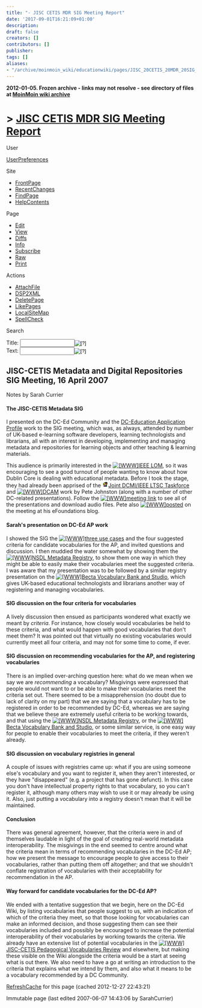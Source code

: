 ```yaml
---
title: "- JISC CETIS MDR SIG Meeting Report"
date: '2017-09-01T16:21:09+01:00'
description: 
draft: false
creators: []
contributors: []
publisher: 
tags: []
aliases:
- "/archive/moinmoin_wiki/educationwiki/pages/JISC_20CETIS_20MDR_20SIG_20Meeting_20Report.html"
---
```


**2012-01-05. Frozen archive - links may not resolve - see directory of files at [MoinMoin wiki archive](/moinmoin-wiki-archive/)**

# > [JISC CETIS MDR SIG Meeting Report](http://dublincore.org/educationwiki/JISC_20CETIS_20MDR_20SIG_20Meeting_20Report?action=fullsearch&value=JISC+CETIS+MDR+SIG+Meeting+Report&literal=1&case=1&context=40 "Click here to do a full-text search for this title")

User

 [UserPreferences](http://dublincore.org/educationwiki/UserPreferences)
  

Site

- [FrontPage](http://dublincore.org/educationwiki/FrontPage)
- [RecentChanges](http://dublincore.org/educationwiki/RecentChanges)
- [FindPage](http://dublincore.org/educationwiki/FindPage)
- [HelpContents](http://dublincore.org/educationwiki/HelpContents)

Page

- [Edit](http://dublincore.org/educationwiki/JISC_20CETIS_20MDR_20SIG_20Meeting_20Report?action=edit "Edit")
- [View](http://dublincore.org/educationwiki/JISC_20CETIS_20MDR_20SIG_20Meeting_20Report "View")
- [Diffs](http://dublincore.org/educationwiki/JISC_20CETIS_20MDR_20SIG_20Meeting_20Report?action=diff "Diffs")
- [Info](http://dublincore.org/educationwiki/JISC_20CETIS_20MDR_20SIG_20Meeting_20Report?action=info "Info")
- [Subscribe](http://dublincore.org/educationwiki/JISC_20CETIS_20MDR_20SIG_20Meeting_20Report?action=subscribe "Subscribe")
- [Raw](http://dublincore.org/educationwiki/JISC_20CETIS_20MDR_20SIG_20Meeting_20Report?action=raw "Raw")
- [Print](http://dublincore.org/educationwiki/JISC_20CETIS_20MDR_20SIG_20Meeting_20Report?action=print "Print")

Actions

- [AttachFile](http://dublincore.org/educationwiki/JISC_20CETIS_20MDR_20SIG_20Meeting_20Report?action=AttachFile)
- [DSP2XML](http://dublincore.org/educationwiki/JISC_20CETIS_20MDR_20SIG_20Meeting_20Report?action=DSP2XML)
- [DeletePage](http://dublincore.org/educationwiki/JISC_20CETIS_20MDR_20SIG_20Meeting_20Report?action=DeletePage)
- [LikePages](http://dublincore.org/educationwiki/JISC_20CETIS_20MDR_20SIG_20Meeting_20Report?action=LikePages)
- [LocalSiteMap](http://dublincore.org/educationwiki/JISC_20CETIS_20MDR_20SIG_20Meeting_20Report?action=LocalSiteMap)
- [SpellCheck](http://dublincore.org/educationwiki/JISC_20CETIS_20MDR_20SIG_20Meeting_20Report?action=SpellCheck)

Search

<form method="POST" action="/educationwiki/JISC_20CETIS_20MDR_20SIG_20Meeting_20Report">
<p>
<input name="action" value="inlinesearch" type="hidden">
<input name="context" value="40" type="hidden">
Title: <input name="text_title" size="15" maxlength="50" type="text"><input src="JISC_20CETIS_20MDR_20SIG_20Meeting_20Report_files/moin-search.png" name="button_title" alt="[?]" type="image"><br>Text: <input name="text_full" size="15" maxlength="50" type="text"><input src="JISC_20CETIS_20MDR_20SIG_20Meeting_20Report_files/moin-search.png" name="button_full" alt="[?]" type="image">
</p>
</form>

## JISC-CETIS Metadata and Digital Repositories SIG Meeting, 16 April 2007
Notes by Sarah Currier 
#### The JISC-CETIS Metadata SIG
I presented on the DC-Ed Community and the [DC-Education Application Profile](http://dublincore.org/educationwiki/DC_2dEducation_20Application_20Profile) work to the SIG meeting, which was, as always, attended by number of UK-based e-learning software developers, learning technologists and librarians, all with an interest in developing, implementing and managing metadata and repositories for learning objects and other teaching & learning materials. 

This audience is primarily interested in the [<img src="JISC_20CETIS_20MDR_20SIG_20Meeting_20Report_files/moin-www.png" alt="[WWW]" height="11" width="11">IEEE LOM](http://ltsc.ieee.org/wg12/), so it was encouraging to see a good turnout of people wanting to know about how Dublin Core is dealing with educational metadata. Before I took the stage, they had already been apprised of the [<img src="JISC_20CETIS_20MDR_20SIG_20Meeting_20Report_files/moin-inter.png" alt="[Self]" height="16" width="16">Joint DCMI/IEEE LTSC Taskforce](http://dublincore.org/educationwiki/DCMIIEEELTSCTaskforce "Self") and [<img src="JISC_20CETIS_20MDR_20SIG_20Meeting_20Report_files/moin-www.png" alt="[WWW]" height="11" width="11">DCAM](http://dublincore.org/documents/abstract-model/) work by Pete Johnston (along with a number of other DC-related presentations). Follow the [<img src="JISC_20CETIS_20MDR_20SIG_20Meeting_20Report_files/moin-www.png" alt="[WWW]" height="11" width="11">meeting link](http://wiki.cetis.ac.uk/16th_April_2007%2C_Manchester) to see all of the presentations and download audio files. Pete also [<img src="JISC_20CETIS_20MDR_20SIG_20Meeting_20Report_files/moin-www.png" alt="[WWW]" height="11" width="11">posted](http://efoundations.typepad.com/efoundations/2007/04/jisc_cetis_meta.html) on the meeting at his eFoundations blog.

#### Sarah's presentation on DC-Ed AP work
I showed the SIG the [<img src="JISC_20CETIS_20MDR_20SIG_20Meeting_20Report_files/moin-www.png" alt="[WWW]" height="11" width="11">three use cases](http://dublincore.org/educationwiki/Use_20Cases) and the four suggested criteria for candidate vocabularies for the AP, and invited questions and discussion. I then muddied the water somewhat by showing them the [<img src="JISC_20CETIS_20MDR_20SIG_20Meeting_20Report_files/moin-www.png" alt="[WWW]" height="11" width="11">NSDL Metadata Registry](http://www.metadataregistry.org/), to show them one way in which they might be able to easily make their vocabularies meet the suggested criteria. I was aware that my presentation was to be followed by a similar registry presentation on the [<img src="JISC_20CETIS_20MDR_20SIG_20Meeting_20Report_files/moin-www.png" alt="[WWW]" height="11" width="11">Becta Vocabulary Bank and Studio](http://becta.org.uk/vocab/), which gives UK-based educational technologists and librarians another way of registering and managing vocabularies. 
#### SIG discussion on the four criteria for vocabularies
A lively discussion then ensued as participants wondered what exactly we meant by _criteria_. For instance, how closely would vocabularies be held to these criteria, and what would happen with good vocabularies that don't meet them? It was pointed out that virtually no existing vocabularies would currently meet all four criteria, and may not for some time to come, if ever. 
#### SIG discussion on recommending vocabularies for the AP, and registering vocabularies
There is an implied over-arching question here: what do we mean when we say we are _recommending_ a vocabulary? Misgivings were expressed that people would not want to or be able to make their vocabularies meet the criteria set out. There seemed to be a misapprehension (no doubt due to lack of clarity on my part) that we are saying that a vocabulary has to be registered in order to be recommended by DC-Ed, whereas we are saying that we believe these are extremely useful criteria to be working towards, and that using the [<img src="JISC_20CETIS_20MDR_20SIG_20Meeting_20Report_files/moin-www.png" alt="[WWW]" height="11" width="11">NSDL Metadata Registry](http://www.metadataregistry.org/), or the [<img src="JISC_20CETIS_20MDR_20SIG_20Meeting_20Report_files/moin-www.png" alt="[WWW]" height="11" width="11">Becta Vocabulary Bank and Studio](http://becta.org.uk/vocab/), or some similar service, is one easy way for people to enable their vocabularies to meet the criteria, if they weren't already. 
#### SIG discussion on vocabulary registries in general
A couple of issues with registries came up: what if you are using someone else's vocabulary and you want to register it, when they aren't interested, or they have "disappeared" (e.g. a project that has gone defunct). In this case you don't have intellectual property rights to that vocabulary, so you can't register it, although many others may wish to use it or may already be using it. Also, just putting a vocabulary into a registry doesn't mean that it will be maintained. 
#### Conclusion
There was general agreement, however, that the criteria were in and of themselves laudable in light of the goal of creating real-world metadata interoperability. The misgivings in the end seemed to centre around what the criteria mean in terms of recommending vocabularies in the DC-Ed AP; how we present the message to encourage people to give access to their vocabularies, rather than putting them off altogether; and that we shouldn't conflate registration of vocabularies with their acceptability for recommendation in the AP. 
#### Way forward for candidate vocabularies for the DC-Ed AP?
We ended with a tentative suggestion that we begin, here on the DC-Ed Wiki, by listing vocabularies that people suggest to us, with an indication of which of the criteria they meet, so that those looking for vocabularies can make an informed decision, and those suggesting them can see their vocabularies included and possibly be encouraged to increase the potential interoperability of their vocabularies by working towards the criteria. We already have an extensive list of potential vocabularies in the [<img src="JISC_20CETIS_20MDR_20SIG_20Meeting_20Report_files/moin-www.png" alt="[WWW]" height="11" width="11">JISC-CETIS Pedagogical Vocabularies Review](http://www.jisc.ac.uk/elp_vocabularies.html) and elsewhere, but making these visible on the Wiki alongside the criteria would be a start at seeing what is out there. We also need to have a go at writing an introduction to the criteria that explains what we intend by them, and also what it means to be a vocabulary recommended by a DC Community. 

 [RefreshCache](http://dublincore.org/educationwiki/JISC_20CETIS_20MDR_20SIG_20Meeting_20Report?action=refresh&arena=Page.py&key=JISC_20CETIS_20MDR_20SIG_20Meeting_20Report.text_html) for this page (cached 2012-12-27 22:43:21)  

Immutable page (last edited 2007-06-07 14:43:06 by SarahCurrier)

